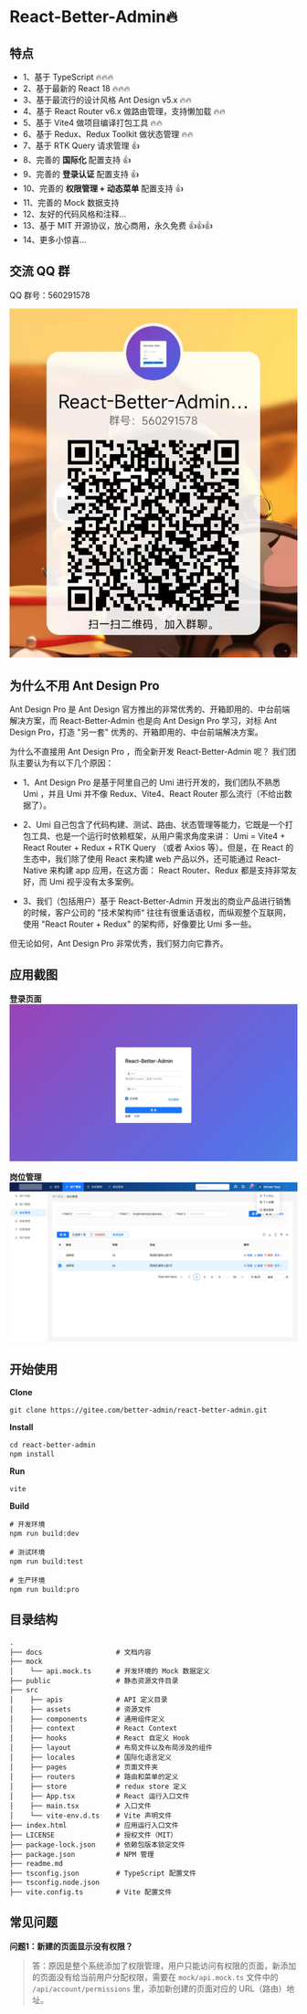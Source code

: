 # React-Better-Admin🔥

## 特点

- 1、基于 TypeScript 🔥🔥🔥
- 2、基于最新的 React 18 🔥🔥🔥
- 3、基于最流行的设计风格 Ant Design v5.x 🔥🔥
- 4、基于 React Router v6.x 做路由管理，支持懒加载 🔥🔥
- 5、基于 Vite4 做项目编译打包工具 🔥🔥
- 6、基于 Redux、Redux Toolkit 做状态管理 🔥🔥
- 7、基于 RTK Query 请求管理 👍
- 8、完善的 **国际化** 配置支持 👍
- 9、完善的 **登录认证** 配置支持 👍
- 10、完善的 **权限管理 + 动态菜单** 配置支持 👍
- 11、完善的 Mock 数据支持
- 12、友好的代码风格和注释...
- 13、基于 MIT 开源协议，放心商用，永久免费 👍👍👍
- 14、更多小惊喜...

## 交流 QQ 群

QQ 群号：560291578

![](./docs/assets/images/qq_group.png)


## 为什么不用 Ant Design Pro

Ant Design Pro 是 Ant Design 官方推出的非常优秀的、开箱即用的、中台前端解决方案，而 React-Better-Admin
也是向 Ant Design Pro 学习，对标 Ant Design Pro，打造 "另一套" 优秀的、开箱即用的、中台前端解决方案。

为什么不直接用 Ant Design Pro ，而全新开发 React-Better-Admin 呢？ 我们团队主要认为有以下几个原因：

- 1、Ant Design Pro 是基于阿里自己的 Umi 进行开发的，我们团队不熟悉 Umi ，并且 Umi 并不像 Redux、Vite4、React Router 那么流行（不给出数据了）。

- 2、Umi 自己包含了代码构建、测试、路由、状态管理等能力，它既是一个打包工具、也是一个运行时依赖框架，从用户需求角度来讲：
Umi = Vite4 + React Router + Redux + RTK Query （或者 Axios 等）。但是，在 React 的生态中，我们除了使用 React 来构建 web 产品以外，还可能通过 React-Native 来构建 app 应用，在这方面：
React Router、Redux 都是支持非常友好，而 Umi 视乎没有太多案例。

- 3、我们（包括用户）基于 React-Better-Admin 开发出的商业产品进行销售的时候，客户公司的 ”技术架构师“ 往往有很重话语权，而纵观整个互联网，使用 "React Router + Redux" 的架构师，好像要比 Umi 多一些。

但无论如何，Ant Design Pro 非常优秀，我们努力向它靠齐。


## 应用截图

**登录页面**
![](./docs/assets/images/login.jpg)

**岗位管理**
![](./docs/assets/images/01.jpg)

## 开始使用

**Clone**

```shell
git clone https://gitee.com/better-admin/react-better-admin.git
```

**Install**

```shell
cd react-better-admin
npm install
```

**Run**

```shell
vite
```

**Build**
```shell
# 开发环境
npm run build:dev

# 测试环境
npm run build:test

# 生产环境
npm run build:pro
```

## 目录结构

```
.
├── docs                  # 文档内容
├── mock
│    └── api.mock.ts      # 开发环境的 Mock 数据定义
├── public                # 静态资源文件目录 
├── src
│    ├── apis             # API 定义目录
│    ├── assets           # 资源文件
│    ├── components       # 通用组件定义
│    ├── context          # React Context
│    ├── hooks            # React 自定义 Hook
│    ├── layout           # 布局文件以及布局涉及的组件
│    ├── locales          # 国际化语言定义
│    ├── pages            # 页面文件夹
│    ├── routers          # 路由和菜单的定义
│    ├── store            # redux store 定义
│    ├── App.tsx          # React 运行入口文件
│    ├── main.tsx         # 入口文件
│    └── vite-env.d.ts    # Vite 声明文件
├── index.html            # 应用运行入口文件
├── LICENSE               # 授权文件（MIT）
├── package-lock.json     # 依赖包版本锁定文件
├── package.json          # NPM 管理
├── readme.md            
├── tsconfig.json         # TypeScript 配置文件
├── tsconfig.node.json
├── vite.config.ts        # Vite 配置文件
```

## 常见问题

**问题1：新建的页面显示没有权限？**

> 答：原因是整个系统添加了权限管理，用户只能访问有权限的页面，新添加的页面没有给当前用户分配权限，需要在
> `mock/api.mock.ts` 文件中的 `/api/account/permissions` 里，添加新创建的页面对应的 URL（路由）地址。



